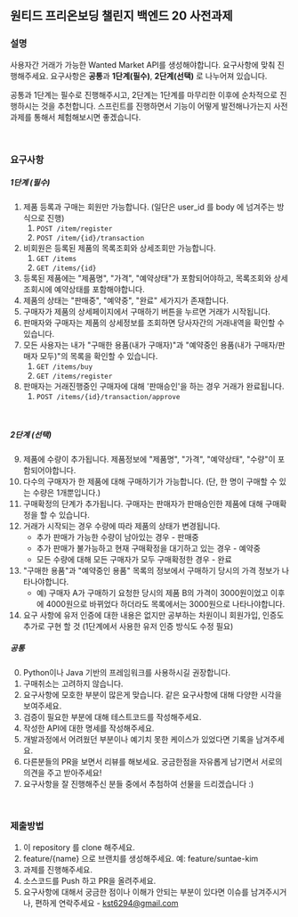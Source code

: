 ## 원티드 프리온보딩 챌린지 백엔드 20 사전과제


### 설명
사용자간 거래가 가능한 Wanted Market API를 생성해야합니다. 요구사항에 맞춰 진행해주세요. 
요구사항은 **공통**과 **1단계(필수)**, **2단계(선택)** 로 나누어져 있습니다. 

공통과 1단계는 필수로 진행해주시고, 2단계는 1단계를 마무리한 이후에 순차적으로 진행하시는 것을 추천합니다. 
스프린트를 진행하면서 기능이 어떻게 발전해나가는지 사전 과제를 통해서 체험해보시면 좋겠습니다.


<br>


### 요구사항

##### 1단계 (필수)
1. 제품 등록과 구매는 회원만 가능합니다. (일단은 user_id 를 body 에 넘겨주는 방식으로 진행)
   1. `POST /item/register`
   2. `POST /item/{id}/transaction`
2. 비회원은 등록된 제품의 목록조회와 상세조회만 가능합니다. 
    1. `GET /items`
    2. `GET /items/{id}` 
3. 등록된 제품에는 "제품명", "가격", "예약상태"가 포함되어야하고, 목록조회와 상세조회시에 예약상태를 포함해야합니다.
4. 제품의 상태는 "판매중", "예약중", "완료" 세가지가 존재합니다. 
5. 구매자가 제품의 상세페이지에서 구매하기 버튼을 누르면 거래가 시작됩니다. 
6. 판매자와 구매자는 제품의 상세정보를 조회하면 당사자간의 거래내역을 확인할 수 있습니다. 
7. 모든 사용자는 내가 "구매한 용품(내가 구매자)"과 "예약중인 용품(내가 구매자/판매자 모두)"의 목록을 확인할 수 있습니다.
   1. `GET /items/buy`
   2. `GET /items/register`
8. 판매자는 거래진행중인 구매자에 대해 '판매승인'을 하는 경우 거래가 완료됩니다.
   1. `POST /items/{id}/transaction/approve`


<br>

##### 2단계 (선택)
9. 제품에 수량이 추가됩니다. 제품정보에 "제품명", "가격", "예약상태", "수량"이 포함되어야합니다. 
10. 다수의 구매자가 한 제품에 대해 구매하기가 가능합니다. (단, 한 명이 구매할 수 있는 수량은 1개뿐입니다.)
11. 구매확정의 단계가 추가됩니다. 구매자는 판매자가 판매승인한 제품에 대해 구매확정을 할 수 있습니다. 
12. 거래가 시작되는 경우 수량에 따라 제품의 상태가 변경됩니다. 
    - 추가 판매가 가능한 수량이 남아있는 경우 - 판매중
    - 추가 판매가 불가능하고 현재 구매확정을 대기하고 있는 경우 - 예약중
    - 모든 수량에 대해 모든 구매자가 모두 구매확정한 경우 - 완료
13. "구매한 용품"과 "예약중인 용품" 목록의 정보에서 구매하기 당시의 가격 정보가 나타나야합니다. 
    - 예) 구매자 A가 구매하기 요청한 당시의 제품 B의 가격이 3000원이었고 이후에 4000원으로 바뀌었다 하더라도 목록에서는 3000원으로 나타나야합니다. 
14. 요구 사항에 유저 인증에 대한 내용은 없지만 공부하는 차원이니 회원가입, 인증도 추가로 구현 할 것 (1단계에서 사용한 유저 인증 방식도 수정 필요)


##### 공통
0. Python이나 Java 기반의 프레임워크를 사용하시길 권장합니다. 
1. 구매취소는 고려하지 않습니다.
2. 요구사항에 모호한 부분이 많은게 맞습니다. 같은 요구사항에 대해 다양한 시각을 보여주세요. 
3. 검증이 필요한 부분에 대해 테스트코드를 작성해주세요.
4. 작성한 API에 대한 명세를 작성해주세요.
5. 개발과정에서 어려웠던 부분이나 예기치 못한 케이스가 있었다면 기록을 남겨주세요.
6. 다른분들의 PR을 보면서 리뷰를 해보세요. 궁금한점을 자유롭게 남기면서 서로의 의견을 주고 받아주세요! 
7. 요구사항을 잘 진행해주신 분들 중에서 추첨하여 선물을 드리겠습니다 :)

<br>

### 제출방법
1. 이 repository 를 clone 해주세요.
2. feature/{name} 으로 브랜치를 생성해주세요. 예: feature/suntae-kim
3. 과제를 진행해주세요.
4. 소스코드를 Push 하고 PR을 올려주세요. 
5. 요구사항에 대해서 궁금한 점이나 이해가 안되는 부분이 있다면 이슈를 남겨주시거나, 편하게 연락주세요 - kst6294@gmail.com